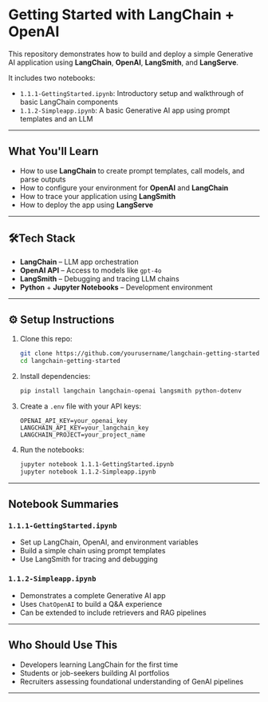 # Getting Started with LangChain + OpenAI

This repository demonstrates how to build and deploy a simple Generative AI application using **LangChain**, **OpenAI**, **LangSmith**, and **LangServe**.

It includes two notebooks:

- `1.1.1-GettingStarted.ipynb`: Introductory setup and walkthrough of basic LangChain components
- `1.1.2-Simpleapp.ipynb`: A basic Generative AI app using prompt templates and an LLM

---

## What You'll Learn

- How to use **LangChain** to create prompt templates, call models, and parse outputs
- How to configure your environment for **OpenAI** and **LangChain**
- How to trace your application using **LangSmith**
- How to deploy the app using **LangServe**

---

## 🛠Tech Stack

- **LangChain** – LLM app orchestration
- **OpenAI API** – Access to models like `gpt-4o`
- **LangSmith** – Debugging and tracing LLM chains
- **Python** + **Jupyter Notebooks** – Development environment

---

## ⚙️ Setup Instructions

1. Clone this repo:

    ```bash
    git clone https://github.com/yourusername/langchain-getting-started.git
    cd langchain-getting-started
    ```

2. Install dependencies:

    ```bash
    pip install langchain langchain-openai langsmith python-dotenv
    ```

3. Create a `.env` file with your API keys:

    ```env
    OPENAI_API_KEY=your_openai_key
    LANGCHAIN_API_KEY=your_langchain_key
    LANGCHAIN_PROJECT=your_project_name
    ```

4. Run the notebooks:

    ```bash
    jupyter notebook 1.1.1-GettingStarted.ipynb
    jupyter notebook 1.1.2-Simpleapp.ipynb
    ```

---

## Notebook Summaries

### `1.1.1-GettingStarted.ipynb`

- Set up LangChain, OpenAI, and environment variables
- Build a simple chain using prompt templates
- Use LangSmith for tracing and debugging

### `1.1.2-Simpleapp.ipynb`

- Demonstrates a complete Generative AI app
- Uses `ChatOpenAI` to build a Q&A experience
- Can be extended to include retrievers and RAG pipelines

---

## Who Should Use This

- Developers learning LangChain for the first time
- Students or job-seekers building AI portfolios
- Recruiters assessing foundational understanding of GenAI pipelines

---
